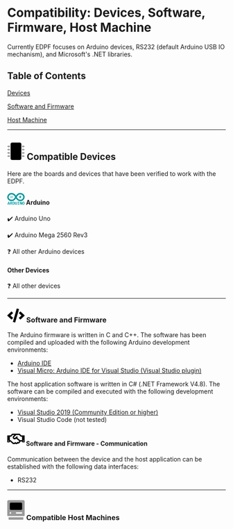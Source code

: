 # Compatibility: Devices, Software, Firmware, Host Machine

Currently EDPF focuses on Arduino devices, RS232 (default Arduino USB IO mechanism), and Microsoft's .NET libraries.

## Table of Contents
[Devices](#id-devices)

[Software and Firmware](#id-software-firmware)

[Host Machine](#id-host-machine)



---
<a id='id-microcontrollers'></a>
## <img id="id-devices" src="Resources/Media/graphics/microchip_duotone.svg" style="width:40px;"/> Compatible Devices
Here are the boards and devices that have been verified to work with the EDPF. 
#### <img id="id-devices" src="Resources/Media/graphics/Arduino_Logo.svg" style="width:40px;"/> Arduino
:heavy_check_mark: Arduino Uno

:heavy_check_mark: Arduino Mega 2560 Rev3

:question: All other Arduino devices

#### Other Devices
:question: All other devices


---
<a id='id-software-firmware'></a>
### <img src="Resources/Media/graphics/code.svg" alt="drawing" style="width:40px;"/> Software and Firmware

The Arduino firmware is written in C and C++.  The software has been compiled and uploaded with the following Arduino development environments:
* [Arduino IDE](https://www.arduino.cc/en/software)
* [Visual Micro: Arduino IDE for Visual Studio (Visual Studio plugin)](https://www.visualmicro.com/)

The host application software is written in C# (.NET Framework V4.8).  The software can be compiled and executed with the following development environments:
* [Visual Studio 2019 (Community Edition or higher)](https://visualstudio.microsoft.com/downloads/)
* Visual Studio Code (not tested)

#### <img src="Resources/Media/graphics/handshake.svg" alt="drawing" style="width:40px;"/> Software and Firmware - Communication

Communication between the device and the host application can be established with the following data interfaces:
* RS232

---
<a id='id-host-machine'></a>
### <img src="Resources/Media/graphics/computer-classic_duotone.svg" style="width:40px;"/> Compatible Host Machines




